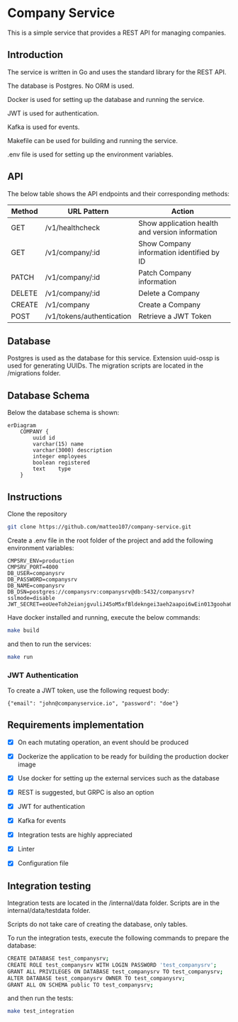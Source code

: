 # Company Service

This is a simple service that provides a REST API for managing companies.

## Introduction

The service is written in Go and uses the standard library for the REST API.

The database is Postgres. No ORM is used. 

Docker is used for setting up the database and running the service.

JWT is used for authentication.

Kafka is used for events.

Makefile can be used for building and running the service.

.env file is used for setting up the environment variables.

## API

The below table shows the API endpoints and their corresponding methods:

| Method | URL Pattern     | Action                                          |
|--------| --------------- |-------------------------------------------------|
| GET    | /v1/healthcheck | Show application health and version information |
| GET    | /v1/company/:id | Show Company information identified by ID       |
| PATCH  | /v1/company/:id | Patch Company information                       |
| DELETE | /v1/company/:id | Delete a Company                                |
| CREATE | /v1/company     | Create a Company                                |
| POST   | /v1/tokens/authentication  | Retrieve a JWT Token                 |




## Database

Postgres is used as the database for this service. 
Extension uuid-ossp is used for generating UUIDs. 
The migration scripts are located in the /migrations folder.

## Database Schema

Below the database schema is shown:

```mermaid
erDiagram   
    COMPANY {
        uuid id
        varchar(15) name
        varchar(3000) description
        integer employees
        boolean registered
        text    type
    }
```

## Instructions

Clone the repository
```bash
git clone https://github.com/matteo107/company-service.git
```

Create a .env file in the root folder of the project and add the following environment variables:
```
CMPSRV_ENV=production
CMPSRV_PORT=4000
DB_USER=companysrv
DB_PASSWORD=companysrv
DB_NAME=companysrv
DB_DSN=postgres://companysrv:companysrv@db:5432/companysrv?sslmode=disable
JWT_SECRET=eoUeeToh2eianjgvuliJ45oM5xfBldekngei3aeh2aapoi6wEin013gooha60aoe
```


Have docker installed and running, execute the below commands:

```bash
make build
```
and then to run the services:
```bash
make run
```

### JWT Authentication

To create a JWT token, use the following request body:
```
{"email": "john@companyservice.io", "password": "doe"}
```


## Requirements implementation

- [x] On each mutating operation, an event should be produced
- [x] Dockerize the application to be ready for building the production docker image
- [x] Use docker for setting up the external services such as the database
- [x] REST is suggested, but GRPC is also an option
- [x] JWT for authentication
- [x] Kafka for events
- [x] Integration tests are highly appreciated
- [x] Linter
- [x] Configuration file


## Integration testing

Integration tests are located in the /internal/data folder. 
Scripts are in the internal/data/testdata folder.

Scripts do not take care of creating the database, only tables.

To run the integration tests, execute the following commands to prepare the database:
```bash
CREATE DATABASE test_companysrv;  
CREATE ROLE test_companysrv WITH LOGIN PASSWORD 'test_companysrv';
GRANT ALL PRIVILEGES ON DATABASE test_companysrv TO test_companysrv;  
ALTER DATABASE test_companysrv OWNER TO test_companysrv;  
GRANT ALL ON SCHEMA public TO test_companysrv;  
```

and then run the tests:
```bash
make test_integration
```
